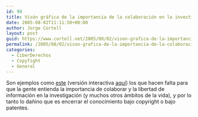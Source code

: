 ```yaml
---
id: 99
title: Visón gráfica de la importancia de la colaboración en la investigación
date: 2005-08-02T11:11:50+00:00
author: Jorge Cortell
layout: post
guid: https://www.cortell.net/2005/08/02/vison-grafica-de-la-importancia-de-la-colaboracion-en-la-investigacion/
permalink: /2005/08/02/vison-grafica-de-la-importancia-de-la-colaboracion-en-la-investigacion/
categories:
  - CiberDerechos
  - Copyfight
  - General
---
```

Son ejemplos como [este](https://iv.slis.indiana.edu/ref/iv04contest/images/vs_co_author_history_new.gif) (versión interactiva [aquí­](https://iv.slis.indiana.edu/ref/iv04contest/images/vs_co_author_history_new.htm)) los que hacen falta para que la gente entienda la importancia de colaborar y la libertad de información en la investigación (y muchos otros ámbitos de la vida), y por lo tanto lo dañino que es encerrar el conocimiento bajo copyright o bajo patentes.